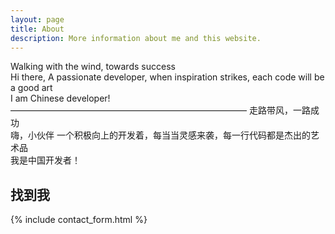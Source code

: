 ```yaml
---
layout: page
title: About
description: More information about me and this website.
---
```

Walking with the wind, towards success   <br>
Hi there, A passionate developer, when inspiration strikes,
each code will be a good art   <br>
I am Chinese developer! 
<br> 
——————————————————————————— 
走路带风，一路成功<br>
嗨，小伙伴 一个积极向上的开发着，每当当灵感来袭，每一行代码都是杰出的艺术品  <br>
我是中国开发者！ 
## 找到我

{% include contact_form.html %}
